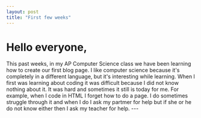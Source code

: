 ```yaml
---
layout: post
title: "First few weeks"
---
```

<h1>Hello everyone,</h3>
 This past weeks, in my AP Computer Science class we have been learning how to create our first blog page. I like computer science because it's completely in a different language, but it's interesting while learning. When I first was learning about coding it was difficult because I did not know nothing about it. It was hard and sometimes it still is today for me. For example, when I code in HTML I forget how to do a page. I do sometimes struggle through it and when I do I ask my partmer for help but if she or he do not know either then I ask my teacher for help. 
---



 
